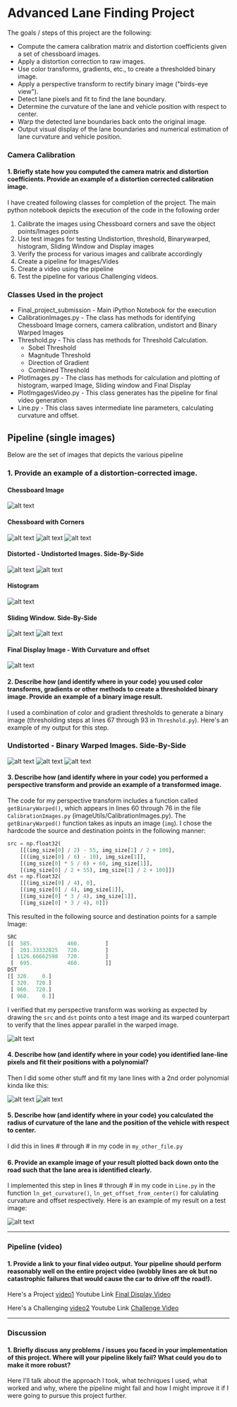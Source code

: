 # Advanced Lane Finding Project #

The goals / steps of this project are the following:

* Compute the camera calibration matrix and distortion coefficients given a set of chessboard images.
* Apply a distortion correction to raw images.
* Use color transforms, gradients, etc., to create a thresholded binary image.
* Apply a perspective transform to rectify binary image ("birds-eye view").
* Detect lane pixels and fit to find the lane boundary.
* Determine the curvature of the lane and vehicle position with respect to center.
* Warp the detected lane boundaries back onto the original image.
* Output visual display of the lane boundaries and numerical estimation of lane curvature and vehicle position.

[//]: # (Image References)

[image1]: ./output_images/chessboardcorner-image1.png "Chessboard Image1"
[image2]: ./output_images/chessboardcorner-image2.png "Chessboard Image2"
[image3]: ./output_images/chessboardcorner-image3.png "Chessboard Image3"
[image4]: ./output_images/original_distorted.png "Original and Undistorted Image - SideBySide"
[image5]: ./output_images/original_undistorted.png "Original Undistorted - After Calibration"
[image6]: ./output_images/warped.png "Warped (Birds View)"
[image7]: ./output_images/histogram.png "Histogram"
[image8]: ./output_images/sliding_window.png "Sliding Window"
[image9]: ./output_images/sliding_window2.png "Sliding Window - Subsequent frames"
[image10]: ./output_images/final_display.png "Final Display Image"
[image11]: ./chess_calibration_images/calibration3.jpg "Non Calibrated Images"
[image12]: ./chess_calibration_images/test_images/test1.jpg "Test Image for Visualization"
[image13]: ./chess_calibration_images/test_images/test1.jpg "Another Image for Visualization"
[video1]: ./output_final_project.mp4 "Project Video"
[video2]: ./output_final_project_challenge.mp4 "Challenge Video"
[image14]: ./output_images/original_distorted2.png "Original and Undistorted Image - SideBySide"
[image15]: ./output_images/original-threshold-side-side.png "Undistorted and Binary Warped Image - SideBySide"
[image16]: ./output_images/original-threshold-side-side2.png "Undistorted and Binary Warped Image - SideBySide"
[image17]: ./output_images/original-threshold-side-side3.png "Undistorted and Binary Warped Image - SideBySide"
[image18]: ./output_images/original-threshold-side-side4.png "Undistorted and Binary Warped Image - SideBySide"
[image19]: ./output_images/original-threshold-side-side5.png "Undistorted and Binary Warped Image - SideBySide"
[image20]: ./output_images/original-threshold-side-side6.png "Undistorted and Binary Warped Image - SideBySide"
[image21]: ./output_images/original-threshold-side-side7.png "Undistorted and Binary Warped Image - SideBySide"

### Camera Calibration

#### 1. Briefly state how you computed the camera matrix and distortion coefficients. Provide an example of a distortion corrected calibration image.

I have created following classes for completion of the project. The main python notebook depicts the execution of the code in the following order

1. Calibrate the images using Chessboard corners and save the object points/Images points
2. Use test images for testing Undistortion, threshold, Binarywarped, histogram, Sliding Window and Display images
3. Verify the process for various images and calibrate accordingly
4. Create a pipeline for Images/Vides
5. Create a video using the pipeline
6. Test the pipeline for various Challenging videos.
### Classes Used in the project ###
* Final_project_submission - Main iPython Notebook for the execution
* CalibrationImages.py - The class has methods for identifying Chessboard Image corners, camera calibration, undistort and Binary Warped Images 
* Threshold.py - This class has methods for Threshold Calculation. 
    * Sobel Threshold
    * Magnitude Threshold
    * Direction of Gradient
    * Combined Threshold
* PlotImages.py - The class has methods for calculation and plotting of histogram, warped Image, Sliding window and Final Display
* PlotImgagesVideo.py - This class generates has the pipeline for final video generation
* Line.py - This class saves intermediate line parameters, calculating curvature and offset.



## Pipeline (single images)

Below are the set of images that depicts the various pipeline


### 1. Provide an example of a distortion-corrected image.

#### Chessboard Image ####
![alt text][image11]

#### Chessboard with Corners ####
![alt text][image1]
![alt text][image2]
![alt text][image3]

#### Distorted - Undistorted Images. Side-By-Side ####
![alt text][image14]
![alt text][image4]

#### Histogram ####
![alt text][image7]

#### Sliding Window. Side-By-Side ####
![alt text][image8]
![alt text][image9]

#### Final Display Image - With Curvature and offset ####
![alt text][image10]

#### 2. Describe how (and identify where in your code) you used color transforms, gradients or other methods to create a thresholded binary image.  Provide an example of a binary image result.

I used a combination of color and gradient thresholds to generate a binary image (thresholding steps at lines 67 through 93 in `Threshold.py`).  Here's an example of my output for this step.

### Undistorted - Binary Warped Images. Side-By-Side ###
![alt text][image15]
![alt text][image16]
![alt text][image17]


#### 3. Describe how (and identify where in your code) you performed a perspective transform and provide an example of a transformed image.

The code for my perspective transform includes a function called `getBinaryWarped()`, which appears in lines 60 through 76 in the file `CalibrationImages.py` (imageUtils/CalibrationImages.py).  The `getBinaryWarped()` function takes as inputs an image (`img`).  I chose the hardcode the source and destination points in the following manner:

```python
src = np.float32(
    [[(img_size[0] / 2) - 55, img_size[1] / 2 + 100],
    [((img_size[0] / 6) - 10), img_size[1]],
    [(img_size[0] * 5 / 6) + 60, img_size[1]],
    [(img_size[0] / 2 + 55), img_size[1] / 2 + 100]])
dst = np.float32(
    [[(img_size[0] / 4), 0],
    [(img_size[0] / 4), img_size[1]],
    [(img_size[0] * 3 / 4), img_size[1]],
    [(img_size[0] * 3 / 4), 0]])
```

This resulted in the following source and destination points for a sample Image:
```python
SRC
[[  585.           460.        ]
 [  203.33332825   720.        ]
 [ 1126.66662598   720.        ]
 [  695.           460.        ]]
DST
[[ 320.    0.]
 [ 320.  720.]
 [ 960.  720.]
 [ 960.    0.]]
 ```

I verified that my perspective transform was working as expected by drawing the `src` and `dst` points onto a test image and its warped counterpart to verify that the lines appear parallel in the warped image.

![alt text][image7]


#### 4. Describe how (and identify where in your code) you identified lane-line pixels and fit their positions with a polynomial?

Then I did some other stuff and fit my lane lines with a 2nd order polynomial kinda like this:

![alt text][image8]
![alt text][image9]

#### 5. Describe how (and identify where in your code) you calculated the radius of curvature of the lane and the position of the vehicle with respect to center.

I did this in lines # through # in my code in `my_other_file.py`

#### 6. Provide an example image of your result plotted back down onto the road such that the lane area is identified clearly.

I implemented this step in lines # through # in my code in `Line.py` in the function `ln_get_curvature()`, `ln_get_offset_from_center()`  for calulating curvature and offset respectively.  Here is an example of my result on a test image:

![alt text][image10]

---

### Pipeline (video)

#### 1. Provide a link to your final video output.  Your pipeline should perform reasonably well on the entire project video (wobbly lines are ok but no catastrophic failures that would cause the car to drive off the road!).

Here's a Project [video1](./output_final_project.mp4)
Youtube Link [Final Display Video](https://www.youtube.com/watch?v=HmuTQVL8IUc)

Here's a Challenging [video2](./output_final_project_challenge.mp4)
Youtube Link [Challenge Video](https://www.youtube.com/watch?v=-pgAdfJtLdk)

---

### Discussion

#### 1. Briefly discuss any problems / issues you faced in your implementation of this project.  Where will your pipeline likely fail?  What could you do to make it more robust?

Here I'll talk about the approach I took, what techniques I used, what worked and why, where the pipeline might fail and how I might improve it if I were going to pursue this project further.  
